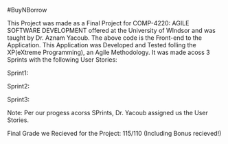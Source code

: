 #BuyNBorrow

This Project was made as a Final Project for COMP-4220: AGILE SOFTWARE DEVELOPMENT offered at the University of WIndsor and was taught by Dr. Aznam Yacoub. The above code is the Front-end to the Application. This Application was Developed and Tested folling the XP(eXtreme Programming), an Agile Methodology. It was made acoss 3 Sprints with the following User Stories: 

Sprint1:

Sprint2:

Sprint3:

Note: Per our progess acorss SPrints, Dr. Yacoub assigned us the User Stories. 

Final Grade we Recieved for the Project: 115/110 (Including Bonus recieved!)
